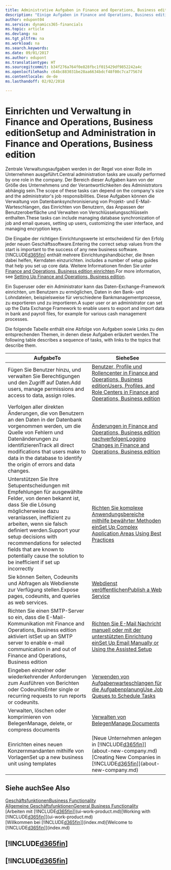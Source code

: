 ```yaml
---
title: Administrative Aufgaben in Finance and Operations, Business edition  | Microsoft Docs
description: "Einige Aufgaben in Finance and Operations, Business edition benötigt Zentraladministration und Einrichtung. Erfahren, welche das sind und was zu tun ist."
author: edupont04
ms.service: dynamics365-financials
ms.topic: article
ms.devlang: na
ms.tgt_pltfrm: na
ms.workload: na
ms.search.keywords: 
ms.date: 09/01/2017
ms.author: edupont
ms.translationtype: HT
ms.sourcegitcommit: b34f276a764f0e828fbc1f015429df9852242a4c
ms.openlocfilehash: c64bc883031be28aa6634bdcf48f00c7ca77567d
ms.contentlocale: de-de
ms.lasthandoff: 02/02/2018

---
```

# <a name="setup-and-administration-in-finance-and-operations-business-edition"></a><span data-ttu-id="02c27-104">Einrichten und Verwaltung in Finance and Operations, Business edition</span><span class="sxs-lookup"><span data-stu-id="02c27-104">Setup and Administration in Finance and Operations, Business edition</span></span>
<span data-ttu-id="02c27-105">Zentrale Verwaltungsaufgaben werden in der Regel von einer Rolle im Unternehmen ausgeführt.</span><span class="sxs-lookup"><span data-stu-id="02c27-105">Central administration tasks are usually performed by one role in the company.</span></span> <span data-ttu-id="02c27-106">Der Bereich dieser Aufgaben kann von der Größe des Unternehmens und der Verantwortlichkeiten des Administrators abhängig sein.</span><span class="sxs-lookup"><span data-stu-id="02c27-106">The scope of these tasks can depend on the company's size and the administrator's job responsibilities.</span></span> <span data-ttu-id="02c27-107">Diese Aufgaben können die Verwaltung von Datenbanksynchronisierung von Projekt- und E-Mail-Warteschlangen, das Einrichten von Benutzern, das Anpassen der Benutzeroberfläche und Verwalten von Verschlüsselungsschlüsseln enthalten.</span><span class="sxs-lookup"><span data-stu-id="02c27-107">These tasks can include managing database synchronization of job and email queues, setting up users, customizing the user interface, and managing encryption keys.</span></span>  

<span data-ttu-id="02c27-108">Die Eingabe der richtigen Einrichtungswerte ist entscheidend für den Erfolg jeder neuen Geschäftssoftware.</span><span class="sxs-lookup"><span data-stu-id="02c27-108">Entering the correct setup values from the start is important to the success of any new business software.</span></span> [!INCLUDE[d365fin](includes/d365fin_md.md)]<span data-ttu-id="02c27-109"> enthält mehrere Einrichtungshandbücher, die Ihnen dabei helfen, Kerndaten einzurichten.</span><span class="sxs-lookup"><span data-stu-id="02c27-109"> includes a number of setup guides that help you set up core data.</span></span> <span data-ttu-id="02c27-110">Weitere Informationen finden Sie unter [Finance and Operations, Business edition einrichten](setup.md).</span><span class="sxs-lookup"><span data-stu-id="02c27-110">For more information, see [Setting Up Finance and Operations, Business edition](setup.md).</span></span>

<!--Whether you use [!INCLUDE[rim](../../includes/rim_md.md)] to implement setup values or you manually enter them in the new company, you can support your setup decisions with some general recommendations for selected setup fields that are known to potentially cause the solution to be inefficient if defined incorrectly.-->  

<span data-ttu-id="02c27-111">Ein Superuser oder ein Administrator kann das Daten-Exchange-Framework einrichten, um Benutzern zu ermöglichen, Daten in den Bank- und Lohndateien, beispielsweise für verschiedene Bankmanagementprozesse, zu exportieren und zu importieren.</span><span class="sxs-lookup"><span data-stu-id="02c27-111">A super user or an administrator can set up the Data Exchange Framework to enable users to export and import data in bank and payroll files, for example for various cash management processes.</span></span>  

<span data-ttu-id="02c27-112">Die folgende Tabelle enthält eine Abfolge von Aufgaben sowie Links zu den entsprechenden Themen, in denen diese Aufgaben erläutert werden.</span><span class="sxs-lookup"><span data-stu-id="02c27-112">The following table describes a sequence of tasks, with links to the topics that describe them.</span></span>   

|<span data-ttu-id="02c27-113">**Aufgabe**</span><span class="sxs-lookup"><span data-stu-id="02c27-113">**To**</span></span>|<span data-ttu-id="02c27-114">**Siehe**</span><span class="sxs-lookup"><span data-stu-id="02c27-114">**See**</span></span>|  
|------------|-------------|  
|<span data-ttu-id="02c27-115">Fügen Sie Benutzer hinzu, und verwalten Sie Berechtigungen und den Zugriff auf Daten.</span><span class="sxs-lookup"><span data-stu-id="02c27-115">Add users, manage permissions and access to data, assign roles.</span></span>|[<span data-ttu-id="02c27-116">Benutzer, Profile und Rollencenter in Finance and Operations, Business edition</span><span class="sxs-lookup"><span data-stu-id="02c27-116">Users, Profiles, and Role Centers in Finance and Operations, Business edition</span></span>](admin-users-profiles-roles.md)|  
|<span data-ttu-id="02c27-117">Verfolgen aller direkten Änderungen, die von Benutzern an den Daten in der Datenbank vorgenommen werden, um die Quelle von Fehlern und Datenänderungen zu identifizieren</span><span class="sxs-lookup"><span data-stu-id="02c27-117">Track all direct modifications that users make to data in the database to identify the origin of errors and data changes.</span></span>|[<span data-ttu-id="02c27-118">Änderungen in Finance and Operations, Business edition nachverfolgen</span><span class="sxs-lookup"><span data-stu-id="02c27-118">Logging Changes in Finance and Operations, Business edition</span></span>](across-log-changes.md)|  
|<span data-ttu-id="02c27-119">Unterstützen Sie Ihre Setupentscheidungen mit Empfehlungen für ausgewählte Felder, von denen bekannt ist, dass Sie die Lösung möglicherweise dazu veranlassen, ineffizient zu arbeiten, wenn sie falsch definiert werden.</span><span class="sxs-lookup"><span data-stu-id="02c27-119">Support your setup decisions with recommendations for selected fields that are known to potentially cause the solution to be inefficient if set up incorrectly</span></span>|[<span data-ttu-id="02c27-120">Richten Sie komplexe Anwendungsbereiche mithilfe bewährter Methoden ein</span><span class="sxs-lookup"><span data-stu-id="02c27-120">Set Up Complex Application Areas Using Best Practices</span></span>](set-up-complex-application-areas-using-best-practices.md)|  
|<span data-ttu-id="02c27-121">Sie können Seiten, Codeunits und Abfragen als Webdienste zur Verfügung stellen.</span><span class="sxs-lookup"><span data-stu-id="02c27-121">Expose pages, codeunits, and queries as web services.</span></span>|[<span data-ttu-id="02c27-122">Webdienst veröffentlichen</span><span class="sxs-lookup"><span data-stu-id="02c27-122">Publish a Web Service</span></span>](across-how-publish-web-service.md)|  
|<span data-ttu-id="02c27-123">Richten Sie einen SMTP-Server so ein, dass die E-Mail-Kommunikation mit Finance and Operations, Business edition aktiviert ist</span><span class="sxs-lookup"><span data-stu-id="02c27-123">Set up an SMTP server to enable e-mail communication in and out of Finance and Operations, Business edition</span></span>| [<span data-ttu-id="02c27-124">Richten Sie E-Mail Nachricht manuell oder mit der unterstützten Einrichtung ein</span><span class="sxs-lookup"><span data-stu-id="02c27-124">Set Up Email Manually or Using the Assisted Setup</span></span>](madeira-how-setup-email.md)|  
|<span data-ttu-id="02c27-125">Eingeben einzelner oder wiederkehrender Anforderungen zum Ausführen von Berichten oder Codeunits</span><span class="sxs-lookup"><span data-stu-id="02c27-125">Enter single or recurring requests to run reports or codeunits.</span></span>|[<span data-ttu-id="02c27-126">Verwenden von Aufgabenwarteschlangen für die Aufgabenplanung</span><span class="sxs-lookup"><span data-stu-id="02c27-126">Use Job Queues to Schedule Tasks</span></span>](admin-job-queues-schedule-tasks.md)|  
|<span data-ttu-id="02c27-127">Verwalten, löschen oder komprimieren von Belegen</span><span class="sxs-lookup"><span data-stu-id="02c27-127">Manage, delete, or compress documents</span></span>|[<span data-ttu-id="02c27-128">Verwalten von Belegen</span><span class="sxs-lookup"><span data-stu-id="02c27-128">Manage Documents</span></span>](admin-manage-documents.md)|  
|<span data-ttu-id="02c27-129">Einrichten eines neuen Konzernmandanten mithilfe von Vorlagen</span><span class="sxs-lookup"><span data-stu-id="02c27-129">Set up a new business unit using templates</span></span>|<span data-ttu-id="02c27-130">[Neue Unternehmen anlegen in [!INCLUDE[d365fin](includes/d365fin_md.md)]](about-new-company.md)</span><span class="sxs-lookup"><span data-stu-id="02c27-130">[Creating New Companies in [!INCLUDE[d365fin](includes/d365fin_md.md)]](about-new-company.md)</span></span>|  

## <a name="see-also"></a><span data-ttu-id="02c27-131">Siehe auch</span><span class="sxs-lookup"><span data-stu-id="02c27-131">See Also</span></span>
[<span data-ttu-id="02c27-132">Geschäftsfunktionen</span><span class="sxs-lookup"><span data-stu-id="02c27-132">Business Functionality</span></span>](madeira-business-functionality.md)  
[<span data-ttu-id="02c27-133">Allgemeine Geschäftsfunktionen</span><span class="sxs-lookup"><span data-stu-id="02c27-133">General Business Functionality</span></span>](ui-across-business-areas.md)  
<span data-ttu-id="02c27-134">[Arbeiten mit [!INCLUDE[d365fin](includes/d365fin_md.md)]](ui-work-product.md)</span><span class="sxs-lookup"><span data-stu-id="02c27-134">[Working with [!INCLUDE[d365fin](includes/d365fin_md.md)]](ui-work-product.md)</span></span>  
<span data-ttu-id="02c27-135">[Willkommen bei [!INCLUDE[d365fin](includes/d365fin_md.md)]](index.md)</span><span class="sxs-lookup"><span data-stu-id="02c27-135">[Welcome to [!INCLUDE[d365fin](includes/d365fin_md.md)]](index.md)</span></span>  

## [!INCLUDE[d365fin](includes/free_trial_md.md)]  
## [!INCLUDE[d365fin](includes/training_link_md.md)]

